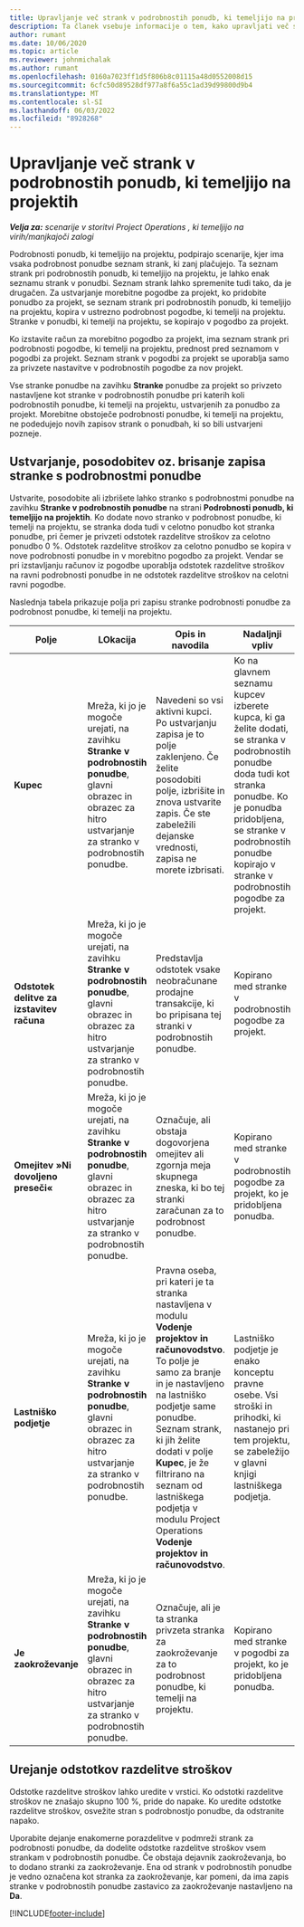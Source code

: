 ```yaml
---
title: Upravljanje več strank v podrobnostih ponudb, ki temeljijo na projektih
description: Ta članek vsebuje informacije o tem, kako upravljati več strank na podlagi projektnih ponudb.
author: rumant
ms.date: 10/06/2020
ms.topic: article
ms.reviewer: johnmichalak
ms.author: rumant
ms.openlocfilehash: 0160a7023ff1d5f806b8c01115a48d0552008d15
ms.sourcegitcommit: 6cfc50d89528df977a8f6a55c1ad39d99800d9b4
ms.translationtype: MT
ms.contentlocale: sl-SI
ms.lasthandoff: 06/03/2022
ms.locfileid: "8928268"
---
```

# <a name="manage-multiple-customers-on-project-based-quote-lines"></a>Upravljanje več strank v podrobnostih ponudb, ki temeljijo na projektih

_**Velja za:** scenarije v storitvi Project Operations , ki temeljijo na virih/manjkajoči zalogi_

Podrobnosti ponudb, ki temeljijo na projektu, podpirajo scenarije, kjer ima vsaka podrobnost ponudbe seznam strank, ki zanj plačujejo. Ta seznam strank pri podrobnostih ponudb, ki temeljijo na projektu, je lahko enak seznamu strank v ponudbi. Seznam strank lahko spremenite tudi tako, da je drugačen. Za ustvarjanje morebitne pogodbe za projekt, ko pridobite ponudbo za projekt, se seznam strank pri podrobnostih ponudb, ki temeljijo na projektu, kopira v ustrezno podrobnost pogodbe, ki temelji na projektu. Stranke v ponudbi, ki temelji na projektu, se kopirajo v pogodbo za projekt.

Ko izstavite račun za morebitno pogodbo za projekt, ima seznam strank pri podrobnosti pogodbe, ki temelji na projektu, prednost pred seznamom v pogodbi za projekt. Seznam strank v pogodbi za projekt se uporablja samo za privzete nastavitve v podrobnostih pogodbe za nov projekt.

Vse stranke ponudbe na zavihku **Stranke** ponudbe za projekt so privzeto nastavljene kot stranke v podrobnostih ponudbe pri katerih koli podrobnostih ponudbe, ki temelji na projektu, ustvarjenih za ponudbo za projekt. Morebitne obstoječe podrobnosti ponudbe, ki temelji na projektu, ne podedujejo novih zapisov strank o ponudbah, ki so bili ustvarjeni pozneje.

## <a name="create-update-or-delete-a-quote-line-customer-record"></a>Ustvarjanje, posodobitev oz. brisanje zapisa stranke s podrobnostmi ponudbe

Ustvarite, posodobite ali izbrišete lahko stranko s podrobnostmi ponudbe na zavihku **Stranke v podrobnostih ponudbe** na strani **Podrobnosti ponudb, ki temeljijo na projektih**. Ko dodate novo stranko v podrobnost ponudbe, ki temelji na projektu, se stranka doda tudi v celotno ponudbo kot stranka ponudbe, pri čemer je privzeti odstotek razdelitve stroškov za celotno ponudbo 0 %. Odstotek razdelitve stroškov za celotno ponudbo se kopira v nove podrobnosti ponudbe in v morebitno pogodbo za projekt. Vendar se pri izstavljanju računov iz pogodbe uporablja odstotek razdelitve stroškov na ravni podrobnosti ponudbe in ne odstotek razdelitve stroškov na celotni ravni pogodbe. 

Naslednja tabela prikazuje polja pri zapisu stranke podrobnosti ponudbe za podrobnost ponudbe, ki temelji na projektu.

| Polje | LOkacija | Opis in navodila | Nadaljnji vpliv |
| --- | --- | --- | --- |
| **Kupec** | Mreža, ki jo je mogoče urejati, na zavihku **Stranke v podrobnostih ponudbe**, glavni obrazec in obrazec za hitro ustvarjanje za stranko v podrobnostih ponudbe. | Navedeni so vsi aktivni kupci. Po ustvarjanju zapisa je to polje zaklenjeno. Če želite posodobiti polje, izbrišite in znova ustvarite zapis. Če ste zabeležili dejanske vrednosti, zapisa ne morete izbrisati. | Ko na glavnem seznamu kupcev izberete kupca, ki ga želite dodati, se stranka v podrobnostih ponudbe doda tudi kot stranka ponudbe. Ko je ponudba pridobljena, se stranke v podrobnostih ponudbe kopirajo v stranke v podrobnostih pogodbe za projekt. |
| **Odstotek delitve za izstavitev računa** | Mreža, ki jo je mogoče urejati, na zavihku **Stranke v podrobnostih ponudbe**, glavni obrazec in obrazec za hitro ustvarjanje za stranko v podrobnostih ponudbe. | Predstavlja odstotek vsake neobračunane prodajne transakcije, ki bo pripisana tej stranki v podrobnostih ponudbe. | Kopirano med stranke v podrobnostih pogodbe za projekt. |
| **Omejitev »Ni dovoljeno preseči«** | Mreža, ki jo je mogoče urejati, na zavihku **Stranke v podrobnostih ponudbe**, glavni obrazec in obrazec za hitro ustvarjanje za stranko v podrobnostih ponudbe. | Označuje, ali obstaja dogovorjena omejitev ali zgornja meja skupnega zneska, ki bo tej stranki zaračunan za to podrobnost ponudbe. | Kopirano med stranke v podrobnostih pogodbe za projekt, ko je pridobljena ponudba. |
| **Lastniško podjetje** | Mreža, ki jo je mogoče urejati, na zavihku **Stranke v podrobnostih ponudbe**, glavni obrazec in obrazec za hitro ustvarjanje za stranko v podrobnostih ponudbe. | Pravna oseba, pri kateri je ta stranka nastavljena v modulu **Vodenje projektov in računovodstvo**. To polje je samo za branje in je nastavljeno na lastniško podjetje same ponudbe. Seznam strank, ki jih želite dodati v polje **Kupec**, je že filtrirano na seznam od lastniškega podjetja v modulu Project Operations **Vodenje projektov in računovodstvo**. | Lastniško podjetje je enako konceptu pravne osebe. Vsi stroški in prihodki, ki nastanejo pri tem projektu, se zabeležijo v glavni knjigi lastniškega podjetja. |
| **Je zaokroževanje** | Mreža, ki jo je mogoče urejati, na zavihku **Stranke v podrobnostih ponudbe**, glavni obrazec in obrazec za hitro ustvarjanje za stranko v podrobnostih ponudbe. | Označuje, ali je ta stranka privzeta stranka za zaokroževanje za to podrobnost ponudbe, ki temelji na projektu. | Kopirano med stranke v pogodbi za projekt, ko je pridobljena ponudba. |

## <a name="edit-billing-split-percentages"></a>Urejanje odstotkov razdelitve stroškov

Odstotke razdelitve stroškov lahko uredite v vrstici. Ko odstotki razdelitve stroškov ne znašajo skupno 100 %, pride do napake. Ko uredite odstotke razdelitve stroškov, osvežite stran s podrobnostjo ponudbe, da odstranite napako.

Uporabite dejanje enakomerne porazdelitve v podmreži strank za podrobnosti ponudbe, da dodelite odstotke razdelitve stroškov vsem strankam v podrobnostih ponudbe. Če obstaja dejavnik zaokroževanja, bo to dodano stranki za zaokroževanje. Ena od strank v podrobnostih ponudbe je vedno označena kot stranka za zaokroževanje, kar pomeni, da ima zapis stranke v podrobnostih ponudbe zastavico za zaokroževanje nastavljeno na **Da**. 


[!INCLUDE[footer-include](../includes/footer-banner.md)]